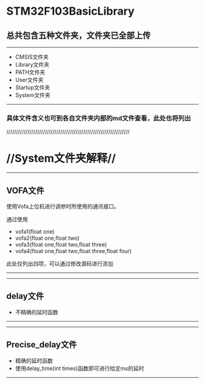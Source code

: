 # STM32F103BasicLibrary
## 总共包含五种文件夹，文件夹已全部上传
---

- CMSIS文件夹
- Library文件夹
- PATH文件夹
- User文件夹
- Startup文件夹
- System文件夹

---
### 具体文件含义也可到各自文件夹内部的md文件查看，此处也将列出
////////////////////////////////////////////////////////////////

# //System文件夹解释//
---
## VOFA文件
使用Vofa上位机进行调参时所使用的通讯接口。

通过使用
- vofa1(float one)
- vofa2(float one,float two)
- vofa3(float one,float two,float three)
- vofa4(float one,float two,float three,float four)

此处仅列出四项，可以通过修改源码进行添加

---
---
## delay文件
- 不精确的延时函数
---
---
## Precise_delay文件
- 精确的延时函数
- 使用delay_time(int times)函数即可进行给定ms的延时
---